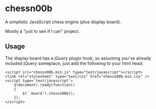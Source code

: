 chessn00b
=========

A simplistic JavaScript chess engine (plus display board).

Mostly a "just to see if I can" project.

Usage
-----

The display board has a jQuery plugin hook, so assuming you've already included jQuery someplace, just add the following to your html head:

    <script src="chessn00b.min.js" type="text/javascript"></script>    
    <link rel="stylesheet" type="text/css" href="chessn00b.min.css" />
    <script type='text/javascript'>
        $(document).ready(function()
        {
            $('.board').chessn00b();
        });
    </script>
 
